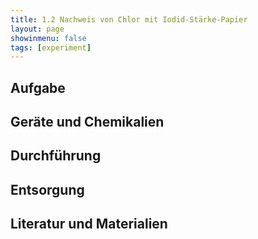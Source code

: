 ```yaml
---
title: 1.2 Nachweis von Chlor mit Iodid-Stärke-Papier
layout: page
showinmenu: false
tags: [experiment]
---
```


## Aufgabe

## Geräte und Chemikalien

## Durchführung

## Entsorgung

## Literatur und Materialien
